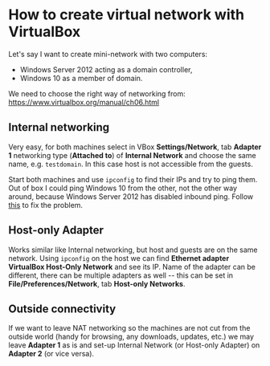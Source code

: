# How to create virtual network with VirtualBox

Let's say I want to create mini-network with two computers:
* Windows Server 2012 acting as a domain controller,
* Windows 10 as a member of domain.

We need to choose the right way of networking from: https://www.virtualbox.org/manual/ch06.html

## Internal networking

Very easy, for both machines select in VBox **Settings/Network**, tab **Adapter 1** networking type
(**Attached to**) of **Internal Network** and choose the same name, e.g. `testdomain`. In this case
host is not accessible from the guests.
 
Start both machines and use `ipconfig` to find their IPs and try to ping them. Out of box I could
ping Windows 10 from the other, not the other way around, because Windows Server 2012 has disabled
inbound ping. Follow [this](http://blog.blksthl.com/2012/11/20/how-to-enable-ping-in-windows-server-2012/)
to fix the problem.

## Host-only Adapter
 
Works similar like Internal networking, but host and guests are on the same network. Using
`ipconfig` on the host we can find **Ethernet adapter VirtualBox Host-Only Network** and see its
IP. Name of the adapter can be different, there can be multiple adapters as well -- this can be
set in **File/Preferences/Network**, tab **Host-only Networks**.

## Outside connectivity

If we want to leave NAT networking so the machines are not cut from the outside world (handy
for browsing, any downloads, updates, etc.) we may leave **Adapter 1** as is and set-up Internal
Network (or Host-only Adapter) on **Adapter 2** (or vice versa).